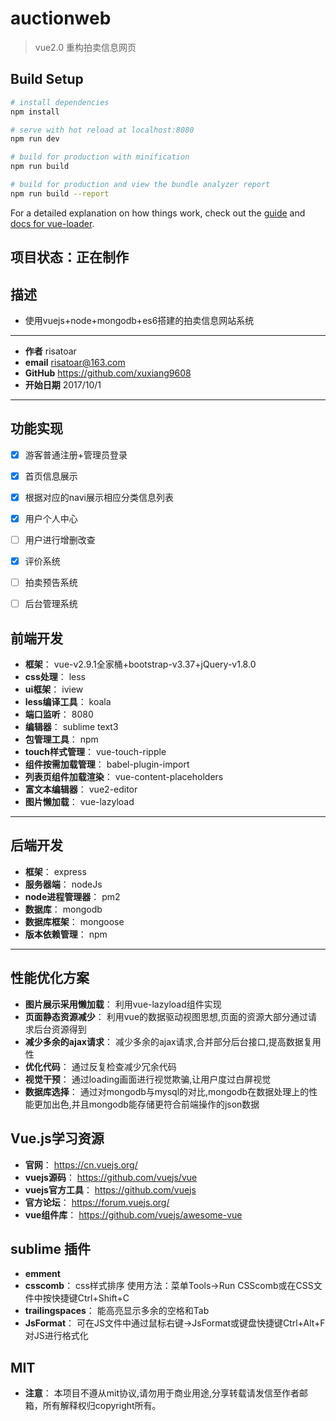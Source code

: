 # auctionweb

> vue2.0 重构拍卖信息网页

## Build Setup

``` bash
# install dependencies
npm install

# serve with hot reload at localhost:8080
npm run dev

# build for production with minification
npm run build

# build for production and view the bundle analyzer report
npm run build --report
```

For a detailed explanation on how things work, check out the [guide](http://vuejs-templates.github.io/webpack/) and [docs for vue-loader](http://vuejs.github.io/vue-loader).

## 项目状态：正在制作
## 描述
- 使用vuejs+node+mongodb+es6搭建的拍卖信息网站系统
 -------------------
- **作者**   risatoar
- **email** risatoar@163.com
- **GitHub** https://github.com/xuxiang9608
- **开始日期**  2017/10/1
 -------------------

## 功能实现
- [x] 游客普通注册+管理员登录
- [x] 首页信息展示
- [x] 根据对应的navi展示相应分类信息列表
- [x] 用户个人中心
- [ ] 用户进行增删改查
- [x] 评价系统
- [ ] 拍卖预告系统
- [ ] 后台管理系统


## 前端开发
- **框架**： vue-v2.9.1全家桶+bootstrap-v3.37+jQuery-v1.8.0
- **css处理**： less
- **ui框架**：  iview
- **less编译工具**： koala
- **端口监听**： 8080
- **编辑器**：  sublime text3
- **包管理工具**：  npm
- **touch样式管理**：  vue-touch-ripple
- **组件按需加载管理**：  babel-plugin-import
- **列表页组件加载渲染**：  vue-content-placeholders
- **富文本编辑器**：  vue2-editor
- **图片懒加载**：  vue-lazyload
 -------------------

## 后端开发
- **框架**： express
- **服务器端**：  nodeJs
- **node进程管理器**：  pm2
- **数据库**：  mongodb
- **数据库框架**： mongoose
- **版本依赖管理**：  npm
 -------------------

## 性能优化方案
- **图片展示采用懒加载**： 利用vue-lazyload组件实现
- **页面静态资源减少**： 利用vue的数据驱动视图思想,页面的资源大部分通过请求后台资源得到
- **减少多余的ajax请求**： 减少多余的ajax请求,合并部分后台接口,提高数据复用性
- **优化代码**： 通过反复检查减少冗余代码
- **视觉干预**： 通过loading画面进行视觉欺骗,让用户度过白屏视觉
- **数据库选择**： 通过对mongodb与mysql的对比,mongodb在数据处理上的性能更加出色,并且mongodb能存储更符合前端操作的json数据


## Vue.js学习资源
- **官网**：  https://cn.vuejs.org/
- **vuejs源码**：  https://github.com/vuejs/vue
- **vuejs官方工具**：  https://github.com/vuejs
- **官方论坛**：  https://forum.vuejs.org/
- **vue组件库**：  https://github.com/vuejs/awesome-vue

## sublime 插件
- **emment**
- **csscomb**： css样式排序 使用方法：菜单Tools->Run CSScomb或在CSS文件中按快捷键Ctrl+Shift+C
- **trailingspaces**： 能高亮显示多余的空格和Tab
- **JsFormat**： 可在JS文件中通过鼠标右键->JsFormat或键盘快捷键Ctrl+Alt+F对JS进行格式化

## MIT
- **注意**： 本项目不遵从mit协议,请勿用于商业用途,分享转载请发信至作者邮箱，所有解释权归copyright所有。

